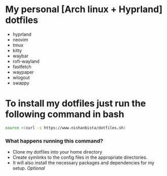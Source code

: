# My personal [Arch linux + Hyprland] dotfiles

- hyprland
- neovim
- tmux
- kitty
- waybar
- rofi-wayland
- fastfetch
- waypaper
- wlogout
- swappy





# To install my dotfiles just run the following command in bash
```bash
source <(curl -s https://www.nishanbista/dotfiles.sh)
```

### What happens running this command?
- Clone my dotfiles into your home directory
- Create symlinks to the config files in the appropriate directories.
- It will also install the necessary packages and dependencies for my setup. *Optional*



